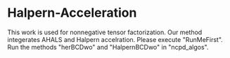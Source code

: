 # Halpern-Acceleration
This work is used for nonnegative tensor factorization. Our method integerates AHALS and Halpern accelration.
Please execute "RunMeFirst". Run the methods "herBCDwo" and "HalpernBCDwo" in "ncpd_algos".
